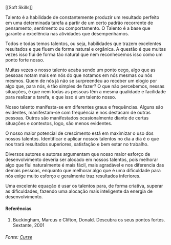 [[Soft Skills]]


Talento é a habilidade de constantemente produzir um resultado perfeito em uma determinada tarefa a partir de um certo padrão recorrente de pensamento, sentimento ou comportamento. O Talento é a base que garante a excelência nas atividades que desempenhamos.

Todos e todas temos talentos, ou seja, habilidades que trazem excelentes resultados e que fluem de forma natural e orgânica. A questão é que muitas vezes isso flui de forma tão natural que nem reconhecemos isso como um ponto forte nosso.

Muitas vezes o nosso talento acaba sendo um ponto cego, algo que as pessoas notam mais em nós do que notamos em nós mesmas ou nós mesmos. Quem de nós já não se surpreendeu ao receber um elogio por algo que, para nós, é tão simples de fazer? O que não percebemos, nessas situações, é que nem todas as pessoas têm a mesma qualidade e facilidade para realizar a tarefa, e que isso é um talento nosso.

Nosso talento manifesta-se em diferentes graus e frequências. Alguns são evidentes, manifestam-se com frequência e nos destacam de outras pessoas. Outros são manifestados ocasionalmente diante de certas situações e contextos, logo, são menos evidentes.

O nosso maior potencial de crescimento está em maximizar o uso dos nossos talentos. Identificar e aplicar nossos talentos no dia a dia é o que nos trará resultados superiores, satisfação e bem estar no trabalho.

Diversos autores e autoras argumentam que nosso maior esforço de desenvolvimento deveria ser alocado em nossos talentos, pois melhorar algo que flui naturalmente é mais fácil, mais agradável e nos diferencia das demais pessoas, enquanto que melhorar algo que é uma dificuldade para nós exige muito esforço e geralmente traz resultados inferiores.

Uma excelente equação é usar os talentos para, de forma criativa, superar as dificuldades, fazendo uma alocação mais inteligente da energia de desenvolvimento.


#### Referências

1.  Buckingham, Marcus e Clifton, Donald. Descubra os seus pontos fortes. Sextante, 2001


###### Fonte: [Curse](https://app.betrybe.com/learn/course/5e938f69-6e32-43b3-9685-c936530fd326/module/2e0692c9-e226-4e95-860a-b4cad80e3c3c/section/d041930c-2861-493a-ab7e-9f566aa90d29/day/2695cf47-7499-4f7c-b91e-7f83b998476b/lesson/f3c9b5d4-8790-424b-afac-411631efd46c)
